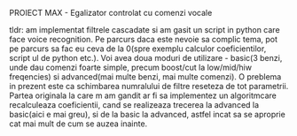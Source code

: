 PROIECT  MAX - Egalizator controlat cu comenzi vocale

tldr: am implementat filtrele cascadate si am gasit un script in python care face voice recognition. Pe parcurs daca este nevoie sa complic tema, pot pe parcurs sa fac eu ceva de la 0(spre exemplu calculor coeficientilor, script ul de python etc.). Voi avea doua
moduri de utilizare - basic(3 benzi, unde dau comenzi foarte simple, precum boost/cut la low/mid/hiw freqencies) si advanced(mai multe benzi, mai multe comenzi). O preblema in prezent este ca schimbarea numralului de filtre reseteza de tot parametrii.  
Partea originala la care m am gandit ar fi sa implementez un algoritmcare recalculeaza coeficientii, cand se realizeaza trecerea la advanced la basic(aici e mai greu), si de la basic la advanced, astfel incat sa se aproprie cat mai mult de cum se auzea inainte.
